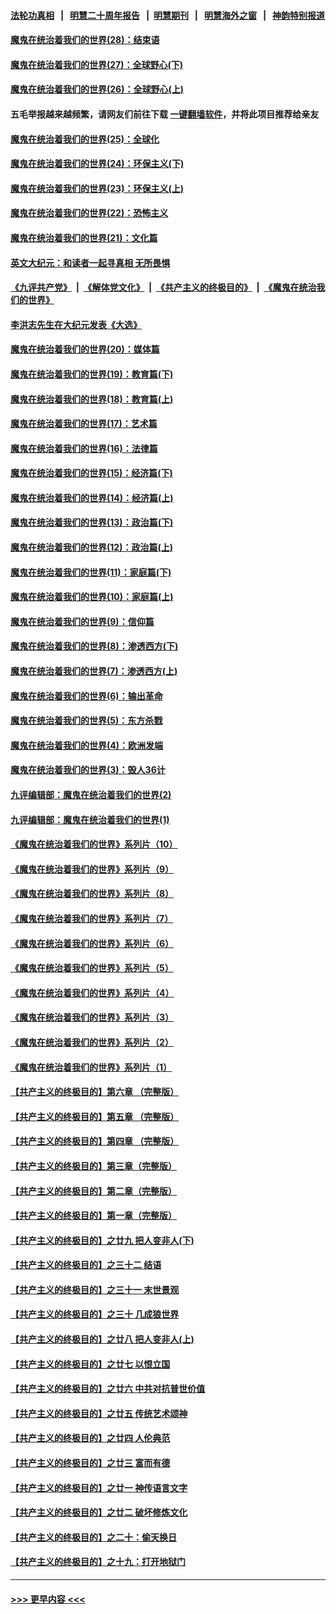 #### [法轮功真相](https://github.com/gfw-breaker/truth/blob/master/README.md?t=0) &nbsp;&nbsp;|&nbsp;&nbsp; [明慧二十周年报告](https://github.com/gfw-breaker/mh-reports/blob/master/README.md?t=0) &nbsp;&nbsp;|&nbsp;&nbsp;[明慧期刊](https://github.com/gfw-breaker/mh-qikan) &nbsp;&nbsp;|&nbsp;&nbsp; [明慧海外之窗](https://github.com/gfw-breaker/mh-news/blob/master/README.md?t=0) &nbsp;&nbsp;|&nbsp;&nbsp; [神韵特别报道](https://github.com/gfw-breaker/mh-news/blob/master/shenyun.md?t=0)
#### [魔鬼在统治着我们的世界(28)：结束语](../pages/nsc422/n10936246.md?t=06211702) 
#### [魔鬼在统治着我们的世界(27)：全球野心(下)](../pages/nsc422/n10928319.md?t=06211702) 
#### [魔鬼在统治着我们的世界(26)：全球野心(上)](../pages/nsc422/n10900318.md?t=06211702) 
#### 五毛举报越来越频繁，请网友们前往下载 [一键翻墙软件](https://github.com/gfw-breaker/ssr-accounts)，并将此项目推荐给亲友
#### [魔鬼在统治着我们的世界(25)：全球化](../pages/nsc422/n10788205.md?t=06211702) 
#### [魔鬼在统治着我们的世界(24)：环保主义(下)](../pages/nsc422/n10695307.md?t=06211702) 
#### [魔鬼在统治着我们的世界(23)：环保主义(上)](../pages/nsc422/n10688613.md?t=06211702) 
#### [魔鬼在统治着我们的世界(22)：恐怖主义](../pages/nsc422/n10614727.md?t=06211702) 
#### [魔鬼在统治着我们的世界(21)：文化篇](../pages/nsc422/n10597706.md?t=06211702) 
#### [英文大纪元：和读者一起寻真相 无所畏惧](../pages/nsc422/n12542027.md?t=06211702) 
#### [《九评共产党》](https://github.com/begood0513/9ping.md/blob/master/README.md) &nbsp;|&nbsp; [《解体党文化》](../../../../jtdwh.md/blob/master/README.md)  &nbsp;|&nbsp; [《共产主义的终极目的》](../../../../gczydzjmd.md/blob/master/README.md) &nbsp;|&nbsp; [《魔鬼在统治我们的世界》](../../../../mgztzwmdsj.md/blob/master/README.md) 
#### [李洪志先生在大纪元发表《大选》](../pages/nsc422/n12534746.md?t=06211702) 
#### [魔鬼在统治着我们的世界(20)：媒体篇](../pages/nsc422/n10586579.md?t=06211702) 
#### [魔鬼在统治着我们的世界(19)：教育篇(下)](../pages/nsc422/n10564808.md?t=06211702) 
#### [魔鬼在统治着我们的世界(18)：教育篇(上)](../pages/nsc422/n10526970.md?t=06211702) 
#### [魔鬼在统治着我们的世界(17)：艺术篇](../pages/nsc422/n10499093.md?t=06211702) 
#### [魔鬼在统治着我们的世界(16)：法律篇](../pages/nsc422/n10485969.md?t=06211702) 
#### [魔鬼在统治着我们的世界(15)：经济篇(下)](../pages/nsc422/n10469975.md?t=06211702) 
#### [魔鬼在统治着我们的世界(14)：经济篇(上)](../pages/nsc422/n10457370.md?t=06211702) 
#### [魔鬼在统治着我们的世界(13)：政治篇(下)](../pages/nsc422/n10448270.md?t=06211702) 
#### [魔鬼在统治着我们的世界(12)：政治篇(上)](../pages/nsc422/n10444576.md?t=06211702) 
#### [魔鬼在统治着我们的世界(11)：家庭篇(下)](../pages/nsc422/n10440961.md?t=06211702) 
#### [魔鬼在统治着我们的世界(10)：家庭篇(上)](../pages/nsc422/n10435448.md?t=06211702) 
#### [魔鬼在统治着我们的世界(9)：信仰篇](../pages/nsc422/n10432159.md?t=06211702) 
#### [魔鬼在统治着我们的世界(8)：渗透西方(下)](../pages/nsc422/n10429603.md?t=06211702) 
#### [魔鬼在统治着我们的世界(7)：渗透西方(上)](../pages/nsc422/n10426013.md?t=06211702) 
#### [魔鬼在统治着我们的世界(6)：输出革命](../pages/nsc422/n10421536.md?t=06211702) 
#### [魔鬼在统治着我们的世界(5)：东方杀戮](../pages/nsc422/n10417707.md?t=06211702) 
#### [魔鬼在统治着我们的世界(4)：欧洲发端](../pages/nsc422/n10414890.md?t=06211702) 
#### [魔鬼在统治着我们的世界(3)：毁人36计](../pages/nsc422/n10411583.md?t=06211702) 
#### [九评编辑部：魔鬼在统治着我们的世界(2)](../pages/nsc422/n10410036.md?t=06211702) 
#### [九评编辑部：魔鬼在统治着我们的世界(1)](../pages/nsc422/n10406825.md?t=06211702) 
#### [《魔鬼在统治着我们的世界》系列片（10）](../pages/nsc422/n12292670.md?t=06211702) 
#### [《魔鬼在统治着我们的世界》系列片（9）](../pages/nsc422/n12290859.md?t=06211702) 
#### [《魔鬼在统治着我们的世界》系列片（8）](../pages/nsc422/n12287445.md?t=06211702) 
#### [《魔鬼在统治着我们的世界》系列片（7）](../pages/nsc422/n12283425.md?t=06211702) 
#### [《魔鬼在统治着我们的世界》系列片（6）](../pages/nsc422/n12282314.md?t=06211702) 
#### [《魔鬼在统治着我们的世界》系列片（5）](../pages/nsc422/n12281419.md?t=06211702) 
#### [《魔鬼在统治着我们的世界》系列片（4）](../pages/nsc422/n12274024.md?t=06211702) 
#### [《魔鬼在统治着我们的世界》系列片（3）](../pages/nsc422/n12271322.md?t=06211702) 
#### [《魔鬼在统治着我们的世界》系列片（2）](../pages/nsc422/n12269049.md?t=06211702) 
#### [《魔鬼在统治着我们的世界》系列片（1）](../pages/nsc422/n12267575.md?t=06211702) 
#### [【共产主义的终极目的】第六章 （完整版）](../pages/nsc422/n11428913.md?t=06211702) 
#### [【共产主义的终极目的】第五章 （完整版）](../pages/nsc422/n11428912.md?t=06211702) 
#### [【共产主义的终极目的】第四章 （完整版）](../pages/nsc422/n11428907.md?t=06211702) 
#### [【共产主义的终极目的】第三章（完整版）](../pages/nsc422/n11428848.md?t=06211702) 
#### [【共产主义的终极目的】第二章（完整版）](../pages/nsc422/n11428831.md?t=06211702) 
#### [【共产主义的终极目的】第一章（完整版）](../pages/nsc422/n11417651.md?t=06211702) 
#### [【共产主义的终极目的】之廿九 把人变非人(下)](../pages/nsc422/n11344140.md?t=06211702) 
#### [【共产主义的终极目的】之三十二 结语](../pages/nsc422/n11360535.md?t=06211702) 
#### [【共产主义的终极目的】之三十一 末世景观](../pages/nsc422/n11351129.md?t=06211702) 
#### [【共产主义的终极目的】之三十 几成狼世界](../pages/nsc422/n11348280.md?t=06211702) 
#### [【共产主义的终极目的】之廿八 把人变非人(上)](../pages/nsc422/n11340492.md?t=06211702) 
#### [【共产主义的终极目的】之廿七 以恨立国](../pages/nsc422/n11336944.md?t=06211702) 
#### [【共产主义的终极目的】之廿六 中共对抗普世价值](../pages/nsc422/n11324785.md?t=06211702) 
#### [【共产主义的终极目的】之廿五 传统艺术颂神](../pages/nsc422/n11296396.md?t=06211702) 
#### [【共产主义的终极目的】之廿四 人伦典范](../pages/nsc422/n11296397.md?t=06211702) 
#### [【共产主义的终极目的】之廿三 富而有德](../pages/nsc422/n11283598.md?t=06211702) 
#### [【共产主义的终极目的】之廿一 神传语言文字](../pages/nsc422/n11263265.md?t=06211702) 
#### [【共产主义的终极目的】之廿二 破坏修炼文化](../pages/nsc422/n11245728.md?t=06211702) 
#### [【共产主义的终极目的】之二十：偷天换日](../pages/nsc422/n11238846.md?t=06211702) 
#### [【共产主义的终极目的】之十九：打开地狱门](../pages/nsc422/n11206376.md?t=06211702) 

----
#### [ >>> 更早内容 <<< ](../indexes/nsc422-earlier.md)
